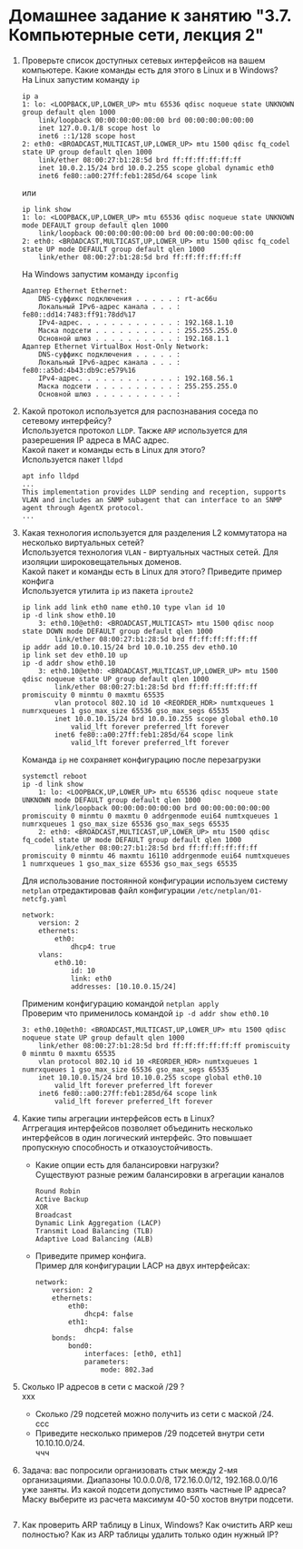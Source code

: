 # Домашнее задание к занятию "3.7. Компьютерные сети, лекция 2"

1. Проверьте список доступных сетевых интерфейсов на вашем компьютере. Какие команды есть для этого в Linux и в Windows?  
    На Linux запустим команду `ip`  
    ```
    ip a
    1: lo: <LOOPBACK,UP,LOWER_UP> mtu 65536 qdisc noqueue state UNKNOWN group default qlen 1000
        link/loopback 00:00:00:00:00:00 brd 00:00:00:00:00:00
        inet 127.0.0.1/8 scope host lo
        inet6 ::1/128 scope host
    2: eth0: <BROADCAST,MULTICAST,UP,LOWER_UP> mtu 1500 qdisc fq_codel state UP group default qlen 1000
        link/ether 08:00:27:b1:28:5d brd ff:ff:ff:ff:ff:ff
        inet 10.0.2.15/24 brd 10.0.2.255 scope global dynamic eth0
        inet6 fe80::a00:27ff:feb1:285d/64 scope link
    ```
    или  
    ```
    ip link show
    1: lo: <LOOPBACK,UP,LOWER_UP> mtu 65536 qdisc noqueue state UNKNOWN mode DEFAULT group default qlen 1000
        link/loopback 00:00:00:00:00:00 brd 00:00:00:00:00:00
    2: eth0: <BROADCAST,MULTICAST,UP,LOWER_UP> mtu 1500 qdisc fq_codel state UP mode DEFAULT group default qlen 1000
        link/ether 08:00:27:b1:28:5d brd ff:ff:ff:ff:ff:ff
    ```
    На Windows запустим команду `ipconfig`  
    ```
    Адаптер Ethernet Ethernet:
        DNS-суффикс подключения . . . . . : rt-ac66u
        Локальный IPv6-адрес канала . . . : fe80::dd14:7483:ff91:78dd%17
        IPv4-адрес. . . . . . . . . . . . : 192.168.1.10
        Маска подсети . . . . . . . . . . : 255.255.255.0
        Основной шлюз . . . . . . . . . . : 192.168.1.1
    Адаптер Ethernet VirtualBox Host-Only Network:
        DNS-суффикс подключения . . . . . :
        Локальный IPv6-адрес канала . . . : fe80::a5bd:4b43:db9c:e579%16
        IPv4-адрес. . . . . . . . . . . . : 192.168.56.1
        Маска подсети . . . . . . . . . . : 255.255.255.0
        Основной шлюз . . . . . . . . . . :
    ```

2. Какой протокол используется для распознавания соседа по сетевому интерфейсу?  
    Используется протокол `LLDP`. Также `ARP` используется для разерешения IP адреса в MAC адрес.  
    Какой пакет и команды есть в Linux для этого?  
    Используется пакет `lldpd`  
    ```
    apt info lldpd
    ...
    This implementation provides LLDP sending and reception, supports VLAN and includes an SNMP subagent that can interface to an SNMP agent through AgentX protocol.
    ...
    ```    
3. Какая технология используется для разделения L2 коммутатора на несколько виртуальных сетей?  
    Используется технология `VLAN` - виртуальных частных сетей. Для изоляции широковещательных доменов.  
    Какой пакет и команды есть в Linux для этого? Приведите пример конфига  
    Используется утилита `ip` из пакета `iproute2`  
    ```
    ip link add link eth0 name eth0.10 type vlan id 10
    ip -d link show eth0.10
        3: eth0.10@eth0: <BROADCAST,MULTICAST> mtu 1500 qdisc noop state DOWN mode DEFAULT group default qlen 1000
            link/ether 08:00:27:b1:28:5d brd ff:ff:ff:ff:ff:ff
    ip addr add 10.0.10.15/24 brd 10.0.10.255 dev eth0.10
    ip link set dev eth0.10 up
    ip -d addr show eth0.10
        3: eth0.10@eth0: <BROADCAST,MULTICAST,UP,LOWER_UP> mtu 1500 qdisc noqueue state UP group default qlen 1000
            link/ether 08:00:27:b1:28:5d brd ff:ff:ff:ff:ff:ff promiscuity 0 minmtu 0 maxmtu 65535
            vlan protocol 802.1Q id 10 <REORDER_HDR> numtxqueues 1 numrxqueues 1 gso_max_size 65536 gso_max_segs 65535
            inet 10.0.10.15/24 brd 10.0.10.255 scope global eth0.10
                valid_lft forever preferred_lft forever
            inet6 fe80::a00:27ff:feb1:285d/64 scope link
                valid_lft forever preferred_lft forever   
    ```
    Команда `ip` не сохраняет конфигурацию после перезагрузки   
    ```
    systemctl reboot
    ip -d link show
        1: lo: <LOOPBACK,UP,LOWER_UP> mtu 65536 qdisc noqueue state UNKNOWN mode DEFAULT group default qlen 1000
            link/loopback 00:00:00:00:00:00 brd 00:00:00:00:00:00 promiscuity 0 minmtu 0 maxmtu 0 addrgenmode eui64 numtxqueues 1 numrxqueues 1 gso_max_size 65536 gso_max_segs 65535
        2: eth0: <BROADCAST,MULTICAST,UP,LOWER_UP> mtu 1500 qdisc fq_codel state UP mode DEFAULT group default qlen 1000
            link/ether 08:00:27:b1:28:5d brd ff:ff:ff:ff:ff:ff promiscuity 0 minmtu 46 maxmtu 16110 addrgenmode eui64 numtxqueues 1 numrxqueues 1 gso_max_size 65536 gso_max_segs 65535
    ```
    Для использование постоянной конфигурации используем систему `netplan` отредактировав файл конфигурации `/etc/netplan/01-netcfg.yaml`  
    ```
    network:
        version: 2
        ethernets:
            eth0:
                dhcp4: true
        vlans:
            eth0.10:
                id: 10
                link: eth0
                addresses: [10.10.0.15/24]
    ```       
    Применим конфигурацию командой `netplan apply`  
    Проверим что применилось командой `ip -d addr show eth0.10`  
    ```
    3: eth0.10@eth0: <BROADCAST,MULTICAST,UP,LOWER_UP> mtu 1500 qdisc noqueue state UP group default qlen 1000
        link/ether 08:00:27:b1:28:5d brd ff:ff:ff:ff:ff:ff promiscuity 0 minmtu 0 maxmtu 65535
        vlan protocol 802.1Q id 10 <REORDER_HDR> numtxqueues 1 numrxqueues 1 gso_max_size 65536 gso_max_segs 65535
        inet 10.10.0.15/24 brd 10.10.0.255 scope global eth0.10
            valid_lft forever preferred_lft forever
        inet6 fe80::a00:27ff:feb1:285d/64 scope link
            valid_lft forever preferred_lft forever
    ```
4. Какие типы агрегации интерфейсов есть в Linux?   
    Аггрегация интерфейсов позволяет объединить несколько интерфейсов в один логический интерфейс. Это повышает пропускную способность и отказоустойчивость.  
    * Какие опции есть для балансировки нагрузки?  
        Существуют разные режим балансировки в агрегации каналов  
        ```
        Round Robin
        Active Backup
        XOR
        Broadcast
        Dynamic Link Aggregation (LACP)
        Transmit Load Balancing (TLB)
        Adaptive Load Balancing (ALB)
        ```
    * Приведите пример конфига.  
        Пример для конфигурации LACP на двух интерфейсах:  
        ```
        network:
            version: 2    
            ethernets:
                eth0:
                    dhcp4: false
                eth1:
                    dhcp4: false
            bonds:
                bond0:
                    interfaces: [eth0, eth1]
                    parameters:
                        mode: 802.3ad
        ```
    

5. Сколько IP адресов в сети с маской /29 ?  
    ххх
    * Сколько /29 подсетей можно получить из сети с маской /24.  
        ссс
    * Приведите несколько примеров /29 подсетей внутри сети 10.10.10.0/24.  
        ччч
6. Задача: вас попросили организовать стык между 2-мя организациями. Диапазоны 10.0.0.0/8, 172.16.0.0/12, 192.168.0.0/16 уже заняты. Из какой подсети допустимо взять частные IP адреса? Маску выберите из расчета максимум 40-50 хостов внутри подсети.
    ```
    
    ```
7. Как проверить ARP таблицу в Linux, Windows? Как очистить ARP кеш полностью? Как из ARP таблицы удалить только один нужный IP?
    ```
    
    ```

